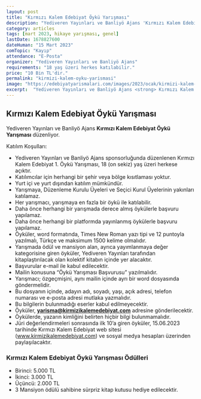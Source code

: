 ```yaml
---
layout: post
title: "Kırmızı Kalem Edebiyat Öykü Yarışması"
description: "Yediveren Yayınları ve Banliyö Ajans 'Kırmızı Kalem Edebiyat Öykü Yarışması' düzenliyor."
category: articles
tags: [mart 2023, hikaye yarışması, genel]
lastDate: 1678827600
dateHuman: "15 Mart 2023"
comTopic: "Kayıp"
attendance: "E-Posta"
organizer: "Yediveren Yayınları ve Banliyö Ajans"
requirements: "18 yaş üzeri herkes katılabilir."
price: "10 Bin TL'dir."
permalink: "kirmizi-kalem-oyku-yarismasi"
image: "https://edebiyatyarismalari.com/images/2023/ocak/kirmizi-kalem-oyku-yarismasi.jpg"
excerpt:  "Yediveren Yayınları ve Banliyö Ajans <strong> Kırmızı Kalem Edebiyat Öykü Yarışması </strong> düzenliyor."
---
```


## Kırmızı Kalem Edebiyat Öykü Yarışması
Yediveren Yayınları ve Banliyö Ajans **Kırmızı Kalem Edebiyat Öykü Yarışması** düzenliyor.  

Katılım Koşulları:
- Yediveren Yayınları ve Banliyö Ajans sponsorluğunda düzenlenen Kırmızı Kalem Edebiyat 1. Öykü Yarışması, 18 (on sekiz) yaş üzeri herkese açıktır.
- Katılımcılar için herhangi bir şehir veya bölge kısıtlaması yoktur.
- Yurt içi ve yurt dışından katılım mümkündür.
- Yarışmaya, Düzenleme Kurulu Üyeleri ve Seçici Kurul Üyelerinin yakınları katılamaz.
- Her yarışmacı, yarışmaya en fazla bir öykü ile katılabilir.
- Daha önce herhangi bir yarışmada derece almış öykülerle başvuru yapılamaz.
- Daha önce herhangi bir platformda yayınlanmış öykülerle başvuru yapılamaz.
- Öyküler, word formatında, Times New Roman yazı tipi ve 12 puntoyla yazılmalı, Türkçe ve maksimum 1500 kelime olmalıdır.
- Yarışmada ödül ve mansiyon alan, ayrıca yayımlanmaya değer kategorisine giren öyküler, Yediveren Yayınları tarafından kitaplaştırılacak olan kolektif kitabın içinde yer alacaktır.
- Başvurular e-mail ile kabul edilecektir. 
- Mailin konusuna “Öykü Yarışması Başvurusu” yazılmalıdır.
- Yarışmacı; özgeçmişini, aynı mailin içinde ayrı bir word dosyasında göndermelidir.
- Bu dosyanın içinde, adayın adı, soyadı, yaşı, açık adresi, telefon numarası ve e-posta adresi mutlaka yazmalıdır.
- Bu bilgilerin bulunmadığı eserler kabul edilmeyecektir.
- Öyküler, **yarisma@kirmizikalemedebiyat.com** adresine gönderilecektir.
- Öykülerde, yazarın kimliğini belirten hiçbir bilgi bulunmamalıdır.
- Jüri değerlendirmeleri sonrasında ilk 10’a giren öyküler, 15.06.2023 tarihinde Kırmızı Kalem Edebiyat web sitesi (www.kirmizikalemedebiyat.com) ve sosyal medya hesapları üzerinden paylaşılacaktır.


### Kırmızı Kalem Edebiyat Öykü Yarışması Ödülleri
- Birinci: 5.000 TL
- İkinci: 3.000 TL
- Üçüncü: 2.000 TL
- 3 Mansiyon ödülü sahibine sürpriz kitap kutusu hediye edilecektir.
